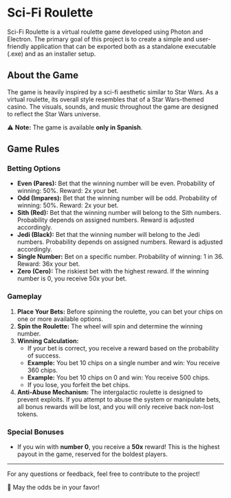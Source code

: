 # Sci-Fi Roulette

Sci-Fi Roulette is a virtual roulette game developed using Photon and Electron. The primary goal of this project is to create a simple and user-friendly application that can be exported both as a standalone executable (.exe) and as an installer setup.

## About the Game

The game is heavily inspired by a sci-fi aesthetic similar to Star Wars. As a virtual roulette, its overall style resembles that of a Star Wars-themed casino. The visuals, sounds, and music throughout the game are designed to reflect the Star Wars universe.

⚠ **Note:** The game is available **only in Spanish**.

## Game Rules

### Betting Options

- **Even (Pares):** Bet that the winning number will be even. Probability of winning: 50%. Reward: 2x your bet.
- **Odd (Impares):** Bet that the winning number will be odd. Probability of winning: 50%. Reward: 2x your bet.
- **Sith (Red):** Bet that the winning number will belong to the Sith numbers. Probability depends on assigned numbers. Reward is adjusted accordingly.
- **Jedi (Black):** Bet that the winning number will belong to the Jedi numbers. Probability depends on assigned numbers. Reward is adjusted accordingly.
- **Single Number:** Bet on a specific number. Probability of winning: 1 in 36. Reward: 36x your bet.
- **Zero (Cero):** The riskiest bet with the highest reward. If the winning number is 0, you receive 50x your bet.

### Gameplay

1. **Place Your Bets:** Before spinning the roulette, you can bet your chips on one or more available options.
2. **Spin the Roulette:** The wheel will spin and determine the winning number.
3. **Winning Calculation:**
   - If your bet is correct, you receive a reward based on the probability of success.
   - **Example:** You bet 10 chips on a single number and win: You receive 360 chips.
   - **Example:** You bet 10 chips on 0 and win: You receive 500 chips.
   - If you lose, you forfeit the bet chips.
4. **Anti-Abuse Mechanism:** The intergalactic roulette is designed to prevent exploits. If you attempt to abuse the system or manipulate bets, all bonus rewards will be lost, and you will only receive back non-lost tokens.

### Special Bonuses

- If you win with **number 0**, you receive a **50x** reward! This is the highest payout in the game, reserved for the boldest players.

---

For any questions or feedback, feel free to contribute to the project!

🚀 May the odds be in your favor!
